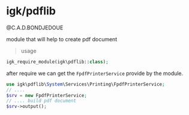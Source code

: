 # igk/pdflib
 
@C.A.D.BONDJEDOUE


module that will help to create pdf document 

> usage 

```php
igk_require_module(igk\pdflib::class);
```

after require we can get the `FpdfPrinterService` provide by the module.


```php
use igk\pdflib\System\Services\Printing\FpdfPrinterService;
// ....
$srv = new FpdfPrinterService;
// .... build pdf document 
$srv->output(); 
```


